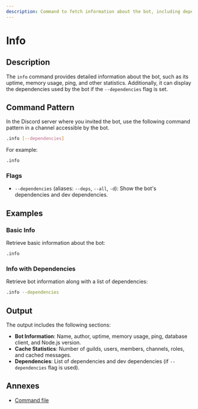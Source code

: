 ```yaml
---
description: Command to fetch information about the bot, including dependencies, uptime, memory usage, and cache statistics.
---
```


# Info

## Description

The `info` command provides detailed information about the bot, such as its uptime, memory usage, ping, and other statistics. Additionally, it can display the dependencies used by the bot if the `--dependencies` flag is set.

## Command Pattern

In the Discord server where you invited the bot, use the following command pattern in a channel accessible by the bot.

```bash
.info [--dependencies]
```

For example:

```bash
.info
```

### Flags

- `--dependencies` (aliases: `--deps`, `--all`, `-d`): Show the bot's dependencies and dev dependencies.

## Examples

### Basic Info

Retrieve basic information about the bot:

```bash
.info
```

### Info with Dependencies

Retrieve bot information along with a list of dependencies:

```bash
.info --dependencies
```

## Output

The output includes the following sections:

- **Bot Information**: Name, author, uptime, memory usage, ping, database client, and Node.js version.
- **Cache Statistics**: Number of guilds, users, members, channels, roles, and cached messages.
- **Dependencies**: List of dependencies and dev dependencies (if `--dependencies` flag is used).

## Annexes

* [Command file](https://github.com/bot-ts/framework/blob/master/src/commands/info.native.ts)
